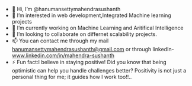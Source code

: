 - 👋 Hi, I’m @hanumansettymahendrasushanth
- 👀 I’m interested in web development,Integrated Machine learning projects 
- 🌱 I’m currently working on Machine Learning and Aritifical Intelligence
- 💞️ I’m looking to collaborate on differnet scalability projects.
- 📫 You can contact me through my mail hanumansettymahendrasushanth@gmail.com or through linkedIn-www.linkedin.com/in/mahendra-sushanth
- ⚡ Fun fact:I believe in staying positive! Did you know that being optimistic can help you handle challenges better? Positivity is not just a personal thing for me; it guides how I work too!!..

<!---
hanumansettymahendrasushanth/hanumansettymahendrasushanth is a ✨ special ✨ repository because its `README.md` (this file) appears on your GitHub profile.
You can click the Preview link to take a look at your changes.
--->
